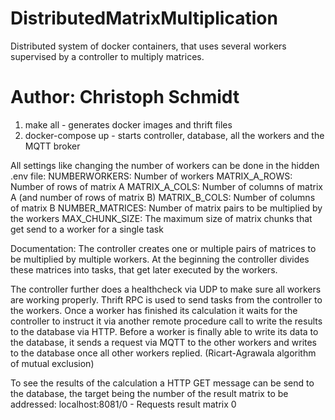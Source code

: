 # DistributedMatrixMultiplication
Distributed system of docker containers, that uses several workers supervised by a controller to multiply matrices.

# Author: Christoph Schmidt


1. make all - generates docker images and thrift files
2. docker-compose up - starts controller, database, all the workers and the MQTT broker

All settings like changing the number of workers can be done in the hidden .env file:
NUMBERWORKERS: Number of workers
MATRIX_A_ROWS: Number of rows of matrix A
MATRIX_A_COLS: Number of columns of matrix A (and number of rows of matrix B)
MATRIX_B_COLS: Number of columns of matrix B
NUMBER_MATRICES: Number of matrix pairs to be multiplied by the workers
MAX_CHUNK_SIZE: The maximum size of matrix chunks that get send to a worker for a single task




Documentation:
The controller creates one or multiple pairs of matrices to be multiplied by multiple workers.
At the beginning the controller divides these matrices into tasks, that get later executed by the workers.

The controller further does a healthcheck via UDP to make sure all workers are working properly.
Thrift RPC is used to send tasks from the controller to the workers.
Once a worker has finished its calculation it waits for the controller to instruct it via another 
remote procedure call to write the results to the database via HTTP.
Before a worker is finally able to write its data to the database,
it sends a request via MQTT to the other workers and writes to the 
database once all other workers replied. (Ricart-Agrawala algorithm of mutual exclusion)

To see the results of the calculation a HTTP GET message can be send to the database, the target being 
the number of the result matrix to be addressed:
localhost:8081/0 - Requests result matrix 0
